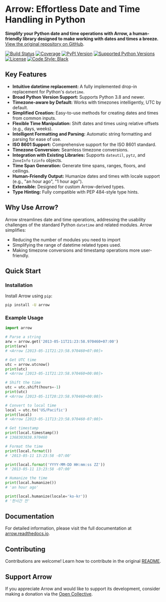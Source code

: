 # Arrow: Effortless Date and Time Handling in Python

**Simplify your Python date and time operations with Arrow, a human-friendly library designed to make working with dates and times a breeze.**  [View the original repository on GitHub](https://github.com/arrow-py/arrow).

[![Build Status](https://github.com/arrow-py/arrow/workflows/tests/badge.svg?branch=master)](https://github.com/arrow-py/arrow/actions?query=workflow%3Atests+branch%3Amaster)
[![Coverage](https://codecov.io/gh/arrow-py/arrow/branch/master/graph/badge.svg)](https://codecov.io/gh/arrow-py/arrow)
[![PyPI Version](https://img.shields.io/pypi/v/arrow.svg)](https://pypi.python.org/pypi/arrow)
[![Supported Python Versions](https://img.shields.io/pypi/pyversions/arrow.svg)](https://pypi.python.org/pypi/arrow)
[![License](https://img.shields.io/pypi/l/arrow.svg)](https://pypi.python.org/pypi/arrow)
[![Code Style: Black](https://img.shields.io/badge/code%20style-black-000000.svg)](https://github.com/psf/black)

## Key Features

*   **Intuitive datetime replacement:**  A fully implemented drop-in replacement for Python's `datetime`.
*   **Broad Python Version Support:** Supports Python 3.8 and newer.
*   **Timezone-aware by Default:**  Works with timezones intelligently, UTC by default.
*   **Simplified Creation:** Easy-to-use methods for creating dates and times from common inputs.
*   **Flexible Time Manipulation:** Shift dates and times using relative offsets (e.g., days, weeks).
*   **Intelligent Formatting and Parsing:** Automatic string formatting and parsing for ease of use.
*   **ISO 8601 Support:**  Comprehensive support for the ISO 8601 standard.
*   **Timezone Conversion:**  Seamless timezone conversions.
*   **Integration with Existing Libraries:** Supports `dateutil`, `pytz`, and `ZoneInfo` `tzinfo` objects.
*   **Time Span Generation:** Generate time spans, ranges, floors, and ceilings.
*   **Human-Friendly Output:** Humanize dates and times with locale support (e.g., "an hour ago", "1 hour ago").
*   **Extensible:** Designed for custom Arrow-derived types.
*   **Type Hinting:** Fully compatible with PEP 484-style type hints.

## Why Use Arrow?

Arrow streamlines date and time operations, addressing the usability challenges of the standard Python `datetime` and related modules.  Arrow simplifies:

*   Reducing the number of modules you need to import
*   Simplifying the range of datetime related types used.
*   Making timezone conversions and timestamp operations more user-friendly.

## Quick Start

### Installation

Install Arrow using `pip`:

```bash
pip install -U arrow
```

### Example Usage

```python
import arrow

# Parse a string
arw = arrow.get('2013-05-11T21:23:58.970460+07:00')
print(arw)
# <Arrow [2013-05-11T21:23:58.970460+07:00]>

# Get UTC time
utc = arrow.utcnow()
print(utc)
# <Arrow [2013-05-11T21:23:58.970460+00:00]>

# Shift the time
utc = utc.shift(hours=-1)
print(utc)
# <Arrow [2013-05-11T20:23:58.970460+00:00]>

# Convert to local time
local = utc.to('US/Pacific')
print(local)
# <Arrow [2013-05-11T13:23:58.970460-07:00]>

# Get timestamp
print(local.timestamp())
# 1368303838.970460

# Format the time
print(local.format())
# '2013-05-11 13:23:58 -07:00'

print(local.format('YYYY-MM-DD HH:mm:ss ZZ'))
# '2013-05-11 13:23:58 -07:00'

# Humanize the time
print(local.humanize())
# 'an hour ago'

print(local.humanize(locale='ko-kr'))
# '한시간 전'
```

## Documentation

For detailed information, please visit the full documentation at [arrow.readthedocs.io](https://arrow.readthedocs.io).

## Contributing

Contributions are welcome!  Learn how to contribute in the original [README](https://github.com/arrow-py/arrow).

## Support Arrow

If you appreciate Arrow and would like to support its development, consider making a donation via the [Open Collective](https://opencollective.com/arrow).